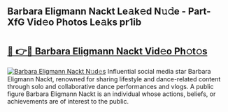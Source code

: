 ## Barbara Eligmann Nackt Le𝚊k𝚎d N𝚞𝚍e - Part-XfG Vid𝚎o Photos Le𝚊ks pr1ib

# <h2><a href="http://fb73mga.evod.top/?m=Barbara+Eligmann+Nackt">🔗 👉🔴 Barbara Eligmann Nackt Vid𝚎o Ph𝚘t𝚘s</a></h2>

[![Barbara Eligmann Nackt N𝚞d𝚎s](https://i.imgur.com/8V9OHl7.gif)](http://fb73mga.evod.top/?m=Barbara+Eligmann+Nackt)
Influential social media star Barbara Eligmann Nackt, renowned for sharing lifestyle and dance-related content through solo and collaborative dance performances and vlogs. A public figure Barbara Eligmann Nackt is an individual whose actions, beliefs, or achievements are of interest to the public. 
